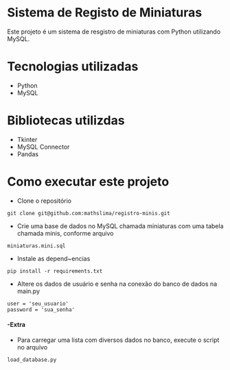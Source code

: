 # Sistema de Registo de Miniaturas
Este projeto é um sistema de resgistro de miniaturas com Python utilizando MySQL.

# Tecnologias utilizadas
- Python
- MySQL

# Bibliotecas utilizdas
- Tkinter
- MySQL Connector
- Pandas

# Como executar este projeto
- Clone o repositório
```
git clone git@github.com:mathslima/registro-minis.git
```
  
- Crie uma base de dados no MySQL chamada miniaturas com uma tabela chamada minis, conforme arquivo 
```
miniaturas.mini.sql
```

- Instale as depend~encias
```
pip install -r requirements.txt
```

- Altere os dados de usuário e senha na conexão do banco de dados na main.py
```
user = 'seu_usuario'
password = 'sua_senha'
```

#### -Extra
- Para carregar uma lista com diversos dados no banco, execute o script no arquivo 
```
load_database.py
```
